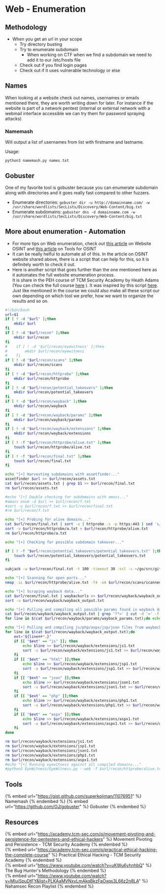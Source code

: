 # Web - Enumeration

## Methodology

- When you get an url in your scope
  - Try directory busting
  - Try to enumerate subdomain
    - When working on CTF when we find a subdomain we need to add it to our /etc/hosts file
  - Check out if you find login pages
  - Check out if it uses vulnerable technology or else 

## Names

When looking at a website check out names, usernames or emails mentioned there, they are worth writing down for later.
For instance if the website is part of a network pentest (internal or external network with a webmail interface accessible we can try them for password spraying attacks)

### Namemash

Will output a list of usernames from list with firstname and lastname.  

Usage:  
```
python3 namemash.py names.txt
```

## Gobuster

One of my favorite tool is gobuster because you can enumerate subdomain along with directories and it goes really fast compared to other fuzzers.
- Enumerate directories: `gobuster dir -u http://domainname.com/ -w /usr/share/wordlists/SecLists/Discovery/Web-Content/big.txt`
- Enumerate subdomains: `gobuster dns -d domainname.com -w /usr/share/wordlists/SecLists/Discovery/Web-Content/big.txt`

## More about enumeration - Automation

- For more tips on Web enumeration, check out [this article](/OSINT/website.md) on Website OSINT and [this article](/OSINT/tools.md) on Tools for OSINT
- It can be really helful to automate all of this. In the article on OSINT website shared above, there is a script that can help for this, so it is definitely worth to check it out.
- Here is another script that goes further than the one mentioned here as it automates the full website enumeration process.  
  It is share in the PEH course of TCM Security Academy by Heath Adams (You can check the full course [here](https://academy.tcm-sec.com/p/practical-ethical-hacking-the-complete-course) ). It was inspired by this script [here](https://github.com/Gr1mmie/sumrecon).  
  Just like mentioned in the course we could also make all these script our own depending on which tool we prefer, how we want to organize the results and so on.

```bash
#!/bin/bash	
url=$1
if [ ! -d "$url" ];then
	mkdir $url
fi
if [ ! -d "$url/recon" ];then
	mkdir $url/recon
fi
#    if [ ! -d '$url/recon/eyewitness' ];then
#        mkdir $url/recon/eyewitness
#    fi
if [ ! -d "$url/recon/scans" ];then
	mkdir $url/recon/scans
fi
if [ ! -d "$url/recon/httprobe" ];then
	mkdir $url/recon/httprobe
fi
if [ ! -d "$url/recon/potential_takeovers" ];then
	mkdir $url/recon/potential_takeovers
fi
if [ ! -d "$url/recon/wayback" ];then
	mkdir $url/recon/wayback
fi
if [ ! -d "$url/recon/wayback/params" ];then
	mkdir $url/recon/wayback/params
fi
if [ ! -d "$url/recon/wayback/extensions" ];then
	mkdir $url/recon/wayback/extensions
fi
if [ ! -f "$url/recon/httprobe/alive.txt" ];then
	touch $url/recon/httprobe/alive.txt
fi
if [ ! -f "$url/recon/final.txt" ];then
	touch $url/recon/final.txt
fi

echo "[+] Harvesting subdomains with assetfinder..."
assetfinder $url >> $url/recon/assets.txt
cat $url/recon/assets.txt | grep $1 >> $url/recon/final.txt
rm $url/recon/assets.txt

#echo "[+] Double checking for subdomains with amass..."
#amass enum -d $url >> $url/recon/f.txt
#sort -u $url/recon/f.txt >> $url/recon/final.txt
#rm $url/recon/f.txt

echo "[+] Probing for alive domains..."
cat $url/recon/final.txt | sort -u | httprobe -s -p https:443 | sed 's/https\?:\/\///' | tr -d ':443' >> $url/recon/httprobe/a.txt
sort -u $url/recon/httprobe/a.txt > $url/recon/httprobe/alive.txt
rm $url/recon/httprobe/a.txt

echo "[+] Checking for possible subdomain takeover..."

if [ ! -f "$url/recon/potential_takeovers/potential_takeovers.txt" ];then
	touch $url/recon/potential_takeovers/potential_takeovers.txt
fi

subjack -w $url/recon/final.txt -t 100 -timeout 30 -ssl -c ~/go/src/github.com/haccer/subjack/fingerprints.json -v 3 -o $url/recon/potential_takeovers/potential_takeovers.txt

echo "[+] Scanning for open ports..."
nmap -iL $url/recon/httprobe/alive.txt -T4 -oA $url/recon/scans/scanned.txt

echo "[+] Scraping wayback data..."
cat $url/recon/final.txt | waybackurls >> $url/recon/wayback/wayback_output.txt
sort -u $url/recon/wayback/wayback_output.txt

echo "[+] Pulling and compiling all possible params found in wayback data..."
cat $url/recon/wayback/wayback_output.txt | grep '?*=' | cut -d '=' -f 1 | sort -u >> $url/recon/wayback/params/wayback_params.txt
for line in $(cat $url/recon/wayback/params/wayback_params.txt);do echo $line'=';done

echo "[+] Pulling and compiling js/php/aspx/jsp/json files from wayback output..."
for line in $(cat $url/recon/wayback/wayback_output.txt);do
	ext="${line##*.}"
	if [[ "$ext" == "js" ]]; then
		echo $line >> $url/recon/wayback/extensions/js1.txt
		sort -u $url/recon/wayback/extensions/js1.txt >> $url/recon/wayback/extensions/js.txt
	fi
	if [[ "$ext" == "html" ]];then
		echo $line >> $url/recon/wayback/extensions/jsp1.txt
		sort -u $url/recon/wayback/extensions/jsp1.txt >> $url/recon/wayback/extensions/jsp.txt
	fi
	if [[ "$ext" == "json" ]];then
		echo $line >> $url/recon/wayback/extensions/json1.txt
		sort -u $url/recon/wayback/extensions/json1.txt >> $url/recon/wayback/extensions/json.txt
	fi
	if [[ "$ext" == "php" ]];then
		echo $line >> $url/recon/wayback/extensions/php1.txt
		sort -u $url/recon/wayback/extensions/php1.txt >> $url/recon/wayback/extensions/php.txt
	fi
	if [[ "$ext" == "aspx" ]];then
		echo $line >> $url/recon/wayback/extensions/aspx1.txt
		sort -u $url/recon/wayback/extensions/aspx1.txt >> $url/recon/wayback/extensions/aspx.txt
	fi
done

rm $url/recon/wayback/extensions/js1.txt
rm $url/recon/wayback/extensions/jsp1.txt
rm $url/recon/wayback/extensions/json1.txt
rm $url/recon/wayback/extensions/php1.txt
rm $url/recon/wayback/extensions/aspx1.txt
#echo "[+] Running eyewitness against all compiled domains..."
#python3 EyeWitness/EyeWitness.py --web -f $url/recon/httprobe/alive.txt -d $url/recon/eyewitness --resolve
```

## Tools

{% embed url="https://gist.github.com/superkojiman/11076951" %} Namemash {% endembed %}
{% embed url="https://github.com/OJ/gobuster" %} Gobuster {% endembed %}

## Resources

{% embed url="https://academy.tcm-sec.com/p/movement-pivoting-and-persistence-for-pentesters-and-ethical-hackers" %} Movement Pivoting and Persistence - TCM Security Academy {% endembed %}  
{% embed url="https://academy.tcm-sec.com/p/practical-ethical-hacking-the-complete-course" %} Practical Ethical Hacking - TCM Security Academy {% endembed %}  
{% embed url="https://www.youtube.com/watch?v=uKWu6yhnhbQ" %} The Bug Hunter's Methodology  {% endembed %}  
{% embed url="https://www.youtube.com/watch?v=MIujSpuDtFY&list=PLKAaMVNxvLmAkqBkzFaOxqs3L66z2n8LA" %} Nahamsec Recon Playlist  {% endembed %}  
